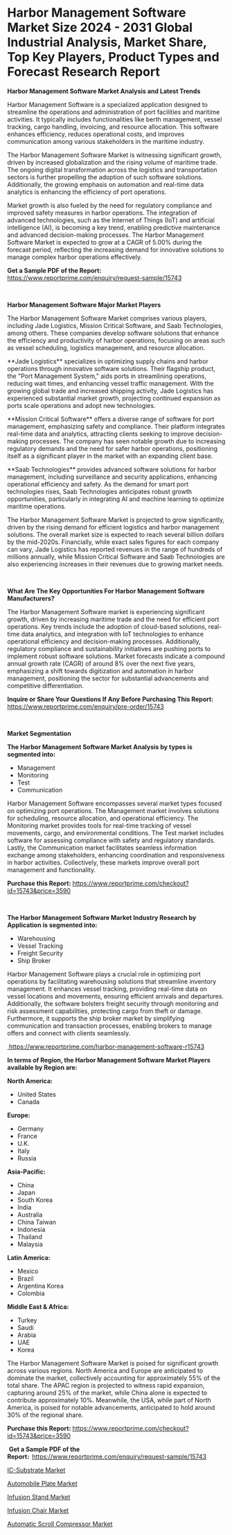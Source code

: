 <p><h1>Harbor Management Software Market Size 2024 - 2031 Global Industrial Analysis, Market Share, Top Key Players, Product Types and Forecast Research Report</h1></p><p><strong>Harbor Management Software Market Analysis and Latest Trends</strong></p>
<p><p>Harbor Management Software is a specialized application designed to streamline the operations and administration of port facilities and maritime activities. It typically includes functionalities like berth management, vessel tracking, cargo handling, invoicing, and resource allocation. This software enhances efficiency, reduces operational costs, and improves communication among various stakeholders in the maritime industry.</p><p>The Harbor Management Software Market is witnessing significant growth, driven by increased globalization and the rising volume of maritime trade. The ongoing digital transformation across the logistics and transportation sectors is further propelling the adoption of such software solutions. Additionally, the growing emphasis on automation and real-time data analytics is enhancing the efficiency of port operations.</p><p>Market growth is also fueled by the need for regulatory compliance and improved safety measures in harbor operations. The integration of advanced technologies, such as the Internet of Things (IoT) and artificial intelligence (AI), is becoming a key trend, enabling predictive maintenance and advanced decision-making processes. The Harbor Management Software Market is expected to grow at a CAGR of 5.00% during the forecast period, reflecting the increasing demand for innovative solutions to manage complex harbor operations effectively.</p></p>
<p><strong>Get a Sample PDF of the Report:&nbsp;</strong> <a href="https://www.reportprime.com/enquiry/request-sample/15743?utm_campaign=1103&utm_medium=2&utm_source=Github&utm_content=ia&utm_term=30112024&utm_id=harbor-management-software">https://www.reportprime.com/enquiry/request-sample/15743</a></p>
<p>&nbsp;</p>
<p><strong>Harbor Management Software Major Market Players</strong></p>
<p><p>The Harbor Management Software Market comprises various players, including Jade Logistics, Mission Critical Software, and Saab Technologies, among others. These companies develop software solutions that enhance the efficiency and productivity of harbor operations, focusing on areas such as vessel scheduling, logistics management, and resource allocation.</p><p>**Jade Logistics** specializes in optimizing supply chains and harbor operations through innovative software solutions. Their flagship product, the "Port Management System," aids ports in streamlining operations, reducing wait times, and enhancing vessel traffic management. With the growing global trade and increased shipping activity, Jade Logistics has experienced substantial market growth, projecting continued expansion as ports scale operations and adopt new technologies.</p><p>**Mission Critical Software** offers a diverse range of software for port management, emphasizing safety and compliance. Their platform integrates real-time data and analytics, attracting clients seeking to improve decision-making processes. The company has seen notable growth due to increasing regulatory demands and the need for safer harbor operations, positioning itself as a significant player in the market with an expanding client base.</p><p>**Saab Technologies** provides advanced software solutions for harbor management, including surveillance and security applications, enhancing operational efficiency and safety. As the demand for smart port technologies rises, Saab Technologies anticipates robust growth opportunities, particularly in integrating AI and machine learning to optimize maritime operations.</p><p>The Harbor Management Software Market is projected to grow significantly, driven by the rising demand for efficient logistics and harbor management solutions. The overall market size is expected to reach several billion dollars by the mid-2020s. Financially, while exact sales figures for each company can vary, Jade Logistics has reported revenues in the range of hundreds of millions annually, while Mission Critical Software and Saab Technologies are also experiencing increases in their revenues due to growing market needs.</p></p>
<p>&nbsp;</p>
<p><strong>What Are The Key Opportunities For Harbor Management Software Manufacturers?</strong></p>
<p><p>The Harbor Management Software market is experiencing significant growth, driven by increasing maritime trade and the need for efficient port operations. Key trends include the adoption of cloud-based solutions, real-time data analytics, and integration with IoT technologies to enhance operational efficiency and decision-making processes. Additionally, regulatory compliance and sustainability initiatives are pushing ports to implement robust software solutions. Market forecasts indicate a compound annual growth rate (CAGR) of around 8% over the next five years, emphasizing a shift towards digitization and automation in harbor management, positioning the sector for substantial advancements and competitive differentiation.</p></p>
<p><strong>Inquire or Share Your Questions If Any Before Purchasing This Report:</strong> <a href="https://www.reportprime.com/enquiry/pre-order/15743?utm_campaign=1103&utm_medium=2&utm_source=Github&utm_content=ia&utm_term=30112024&utm_id=harbor-management-software">https://www.reportprime.com/enquiry/pre-order/15743</a></p>
<p>&nbsp;</p>
<p><strong>Market Segmentation</strong></p>
<p><strong>The Harbor Management Software Market Analysis by types is segmented into:</strong></p>
<p><ul><li>Management</li><li>Monitoring</li><li>Test</li><li>Communication</li></ul></p>
<p><p>Harbor Management Software encompasses several market types focused on optimizing port operations. The Management market involves solutions for scheduling, resource allocation, and operational efficiency. The Monitoring market provides tools for real-time tracking of vessel movements, cargo, and environmental conditions. The Test market includes software for assessing compliance with safety and regulatory standards. Lastly, the Communication market facilitates seamless information exchange among stakeholders, enhancing coordination and responsiveness in harbor activities. Collectively, these markets improve overall port management and functionality.</p></p>
<p><strong>Purchase this Report:&nbsp;</strong><a href="https://www.reportprime.com/checkout?id=15743&price=3590&utm_campaign=1103&utm_medium=2&utm_source=Github&utm_content=ia&utm_term=30112024&utm_id=harbor-management-software">https://www.reportprime.com/checkout?id=15743&price=3590</a></p>
<p>&nbsp;</p>
<p><strong>The Harbor Management Software Market Industry Research by Application is segmented into:</strong></p>
<p><ul><li>Warehousing</li><li>Vessel Tracking</li><li>Freight Security</li><li>Ship Broker</li></ul></p>
<p><p>Harbor Management Software plays a crucial role in optimizing port operations by facilitating warehousing solutions that streamline inventory management. It enhances vessel tracking, providing real-time data on vessel locations and movements, ensuring efficient arrivals and departures. Additionally, the software bolsters freight security through monitoring and risk assessment capabilities, protecting cargo from theft or damage. Furthermore, it supports the ship broker market by simplifying communication and transaction processes, enabling brokers to manage offers and connect with clients seamlessly.</p></p>
<p><a href="https://www.reportprime.com/harbor-management-software-r15743?utm_campaign=1103&utm_medium=2&utm_source=Github&utm_content=ia&utm_term=30112024&utm_id=harbor-management-software">&nbsp;https://www.reportprime.com/harbor-management-software-r15743</a></p>
<p><strong>In terms of Region, the Harbor Management Software Market Players available by Region are:</strong></p>
<p>
    <p> <strong> North America: </strong>
        <ul>
            <li>United States</li>
            <li>Canada</li>
        </ul>
        </p> 
    <p> <strong> Europe: </strong>
        <ul>
            <li>Germany</li>
            <li>France</li>
            <li>U.K.</li>
            <li>Italy</li>
            <li>Russia</li>
        </ul>
        </p> 
    <p> <strong> Asia-Pacific: </strong>
        <ul>
            <li>China</li>
            <li>Japan</li>
            <li>South Korea</li>
            <li>India</li>
            <li>Australia</li>
            <li>China Taiwan</li>
            <li>Indonesia</li>
            <li>Thailand</li>
            <li>Malaysia</li>
        </ul>
        </p> 
    <p> <strong> Latin America: </strong>
        <ul>
            <li>Mexico</li>
            <li>Brazil</li>
            <li>Argentina Korea</li>
            <li>Colombia</li>
        </ul>
        </p> 
    <p> <strong> Middle East & Africa: </strong>
        <ul>
            <li>Turkey</li>
            <li>Saudi</li>
            <li>Arabia</li>
            <li>UAE</li>
            <li>Korea</li>
        </ul>
    </p>
    </p>
<p><p>The Harbor Management Software Market is poised for significant growth across various regions. North America and Europe are anticipated to dominate the market, collectively accounting for approximately 55% of the total share. The APAC region is projected to witness rapid expansion, capturing around 25% of the market, while China alone is expected to contribute approximately 10%. Meanwhile, the USA, while part of North America, is poised for notable advancements, anticipated to hold around 30% of the regional share.</p></p>
<p><strong>Purchase this Report: </strong><a href="https://www.reportprime.com/checkout?id=15743&price=3590&utm_campaign=1103&utm_medium=2&utm_source=Github&utm_content=ia&utm_term=30112024&utm_id=harbor-management-software">https://www.reportprime.com/checkout?id=15743&price=3590</a></p>
<p>&nbsp;<strong>Get a Sample PDF of the Report:&nbsp;&nbsp;</strong><a href="https://www.reportprime.com/enquiry/request-sample/15743?utm_campaign=1103&utm_medium=2&utm_source=Github&utm_content=ia&utm_term=30112024&utm_id=harbor-management-software">https://www.reportprime.com/enquiry/request-sample/15743</a></p>
<p><strong></strong></p>
<p><p><a href="https://issuu.com/reportprime-2/docs/ic-substrate-market-size-2030.pptx_50f4f5f2323bed?utm_campaign=1103&utm_medium=2&utm_source=Github&utm_content=ia&utm_term=30112024&utm_id=harbor-management-software">IC-Substrate Market</a></p><p><a href="https://www.linkedin.com/pulse/analyzing-automobile-plate-market-dynamics-growth-drivers-sslce?utm_campaign=1103&utm_medium=2&utm_source=Github&utm_content=ia&utm_term=30112024&utm_id=harbor-management-software">Automobile Plate Market</a></p><p><a href="https://www.linkedin.com/pulse/98-cagr-forecast-theinfusion-stand-market-from-2024-2031to-analyze-otbac?utm_campaign=1103&utm_medium=2&utm_source=Github&utm_content=ia&utm_term=30112024&utm_id=harbor-management-software">Infusion Stand Market</a></p><p><a href="https://www.linkedin.com/pulse/determining-infusion-chairmarket-size-trends-projected-cagr-of54from-li73c?utm_campaign=1103&utm_medium=2&utm_source=Github&utm_content=ia&utm_term=30112024&utm_id=harbor-management-software">Infusion Chair Market</a></p><p><a href="https://issuu.com/reportprime-2/docs/automatic-scroll-compressor-market-size-2030.pptx?utm_campaign=1103&utm_medium=2&utm_source=Github&utm_content=ia&utm_term=30112024&utm_id=harbor-management-software">Automatic Scroll Compressor Market</a></p></p>